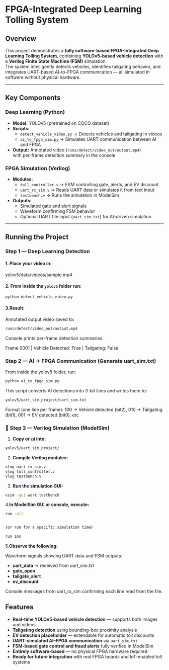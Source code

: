 # FPGA-Integrated Deep Learning Tolling System 

## Overview
This project demonstrates a **fully software-based FPGA-Integrated Deep Learning Tolling System**, combining **YOLOv5-based vehicle detection** with a **Verilog Finite State Machine (FSM)** simulation.  
The system intelligently detects vehicles, identifies tailgating behavior, and integrates UART-based AI-to-FPGA communication — all simulated in software without physical hardware.

---

##  Key Components

###  Deep Learning (Python)
- **Model:** YOLOv5 (pretrained on COCO dataset)
- **Scripts:**
  - `detect_vehicle_video.py` → Detects vehicles and tailgating in videos  
  - `ai_to_fpga_sim.py` → Simulates UART communication between AI and FPGA
- **Output:** Annotated video (`runs/detect/video_out/output.mp4`)  
  with per-frame detection summary in the console

###  FPGA Simulation (Verilog)
- **Modules:**
  - `toll_controller.v` → FSM controlling gate, alerts, and EV discount
  - `uart_rx_sim.v` → Reads UART data or simulates it from text input
  - `testbench.v` → Runs the simulation in ModelSim
- **Outputs:**
  - Simulated gate and alert signals
  - Waveform confirming FSM behavior
  - Optional UART file input (`uart_sim.txt`) for AI-driven simulation

---

##  Running the Project

###  Step 1 — Deep Learning Detection
#### 1. Place your video in:
yolov5/data/videos/sample.mp4
#### 2. From inside the `yolov5` folder run:
```bash
python detect_vehicle_video.py
```
#### 3.Result:

  Annotated output video saved to:
  ```bash
  runs/detect/video_out/output.mp4
  ```
  
  Console prints per-frame detection summaries:
  
  Frame 0001 | Vehicle Detected: True | Tailgating: False
### Step 2 — AI → FPGA Communication (Generate uart_sim.txt)

From inside the yolov5 folder, run:
```bash
python ai_to_fpga_sim.py
```

This script converts AI detections into 3-bit lines and writes them to:
```bash
yolov5/uart_sim_project/uart_sim.txt
```

Format (one line per frame):
100 → Vehicle detected (bit2),
010 → Tailgating (bit1),
001 → EV detected (bit0), etc
### 🧩 Step 3 — Verilog Simulation (ModelSim)

1. **Copy or `cd` into:**
```bash
yolov5/uart_sim_project/
```

2. **Compile Verilog modules:**
```bash
vlog uart_rx_sim.v
vlog toll_controller.v
vlog testbench.v
```
3. **Run the simulation GUI:**
```bash
vsim -gui work.testbench
```

4.**In ModelSim GUI or console, execute:**
```bash
run -all


(or run for a specific simulation time)

run 1ms
```

5.**Observe the following:**

Waveform signals showing UART data and FSM outputs:

- **uart_data** → received from uart_sim.txt
- **gate_open**
- **tailgate_alert**
- **ev_discount**

Console messages from uart_rx_sim confirming each line read from the file.

##  Features

-  **Real-time YOLOv5-based vehicle detection** — supports both images and videos  
-  **Tailgating detection** using bounding-box proximity analysis  
-  **EV detection placeholder** — extendable for automatic toll discounts  
-  **UART-simulated AI–FPGA communication** via `uart_sim.txt`  
-  **FSM-based gate control and fraud alerts** fully verified in ModelSim  
-  **Entirely software-based** — no physical FPGA hardware required  
-  **Ready for future integration** with real FPGA boards and IoT-enabled toll systems  
